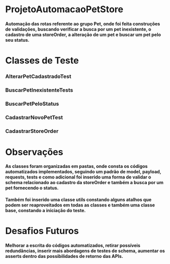 # ProjetoAutomacaoPetStore
#### Automação das rotas referente ao grupo Pet, onde foi feita construções de validações, buscando verificar a busca por um pet inexistente, o cadastro de uma storeOrder, a alteração de um pet e buscar um pet pelo seu status.

# Classes de Teste

### AlterarPetCadastradoTest

### BuscarPetInexistenteTests

### BuscarPetPeloStatus

### CadastrarNovoPetTest

### CadastrarStoreOrder

# Observações

#### As classes foram organizadas em pastas, onde consta os códigos automatizados implementados, seguindo um padrão de model, payload, requests, tests e como adicional foi inserido uma forma de validar o schema relacionado ao cadastro da storeOrder e também a busca por um pet fornecendo o status.
#### Também foi inserido uma classe utils constando alguns atalhos que podem ser reaproveitados em todas as classes e também uma classe base, constando a iniciação do teste.


# Desafios Futuros

#### Melhorar a escrita do códigos automatizados, retirar possíveis redundâncias, inserir mais abordagens de testes de schema, aumentar os asserts dentro das possibilidades de retorno das APIs.
